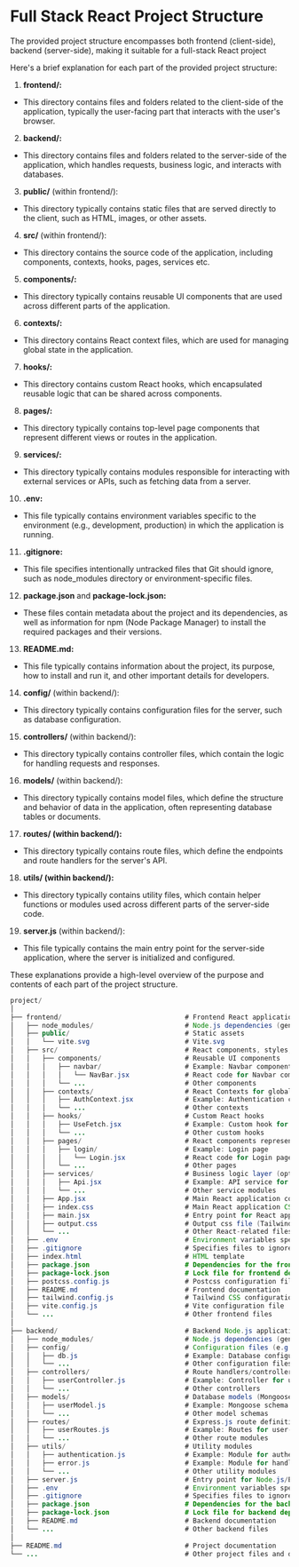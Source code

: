 # Full Stack React Project Structure

The provided project structure encompasses both frontend (client-side), backend (server-side), making it suitable for a full-stack React project

Here's a brief explanation for each part of the provided project structure:

1. **frontend/:**

- This directory contains files and folders related to the client-side of the application, typically the user-facing part that interacts with the user's browser.

2. **backend/:**

- This directory contains files and folders related to the server-side of the application, which handles requests, business logic, and interacts with databases.

3. **public/** (within frontend/):

- This directory typically contains static files that are served directly to the client, such as HTML, images, or other assets.

4. **src/** (within frontend/):

- This directory contains the source code of the application, including components, contexts, hooks, pages, services etc.

5. **components/:**

- This directory typically contains reusable UI components that are used across different parts of the application.

6. **contexts/:**

- This directory contains React context files, which are used for managing global state in the application.

7. **hooks/:**

- This directory contains custom React hooks, which encapsulated reusable logic that can be shared across components.

8. **pages/:**

- This directory typically contains top-level page components that represent different views or routes in the application.

9. **services/:**

- This directory typically contains modules responsible for interacting with external services or APIs, such as fetching data from a server.

10. **.env:**

- This file typically contains environment variables specific to the environment (e.g., development, production) in which the application is running.

11. **.gitignore:**

- This file specifies intentionally untracked files that Git should ignore, such as node_modules directory or environment-specific files.

12. **package.json** and **package-lock.json:**

- These files contain metadata about the project and its dependencies, as well as information for npm (Node Package Manager) to install the required packages and their versions.

13. **README.md:**

- This file typically contains information about the project, its purpose, how to install and run it, and other important details for developers.

14. **config/** (within backend/):

- This directory typically contains configuration files for the server, such as database configuration.

15. **controllers/** (within backend/):

- This directory typically contains controller files, which contain the logic for handling requests and responses.

16. **models/** (within backend/):

- This directory typically contains model files, which define the structure and behavior of data in the application, often representing database tables or documents.

17. **routes/ (within backend/):**

- This directory typically contains route files, which define the endpoints and route handlers for the server's API.

18. **utils/ (within backend/):**

- This directory typically contains utility files, which contain helper functions or modules used across different parts of the server-side code.

19. **server.js** (within backend/):

- This file typically contains the main entry point for the server-side application, where the server is initialized and configured.
  
These explanations provide a high-level overview of the purpose and contents of each part of the project structure.

```java
project/
│
├── frontend/                               # Frontend React application
│   ├── node_modules/                       # Node.js dependencies (generated)
│   ├── public/                             # Static assets
│   │   └── vite.svg                        # Vite.svg
│   ├── src/                                # React components, styles, and scripts
│   │   ├── components/                     # Reusable UI components
│   │   │   ├── navbar/                     # Example: Navbar component
│   │   │   │   └── NavBar.jsx              # React code for Navbar component
│   │   │   └── ...                         # Other components
│   │   ├── contexts/                       # React Contexts for global state management
│   │   │   ├── AuthContext.jsx             # Example: Authentication context
│   │   │   └── ...                         # Other contexts
│   │   ├── hooks/                          # Custom React hooks
│   │   │   ├── UseFetch.jsx                # Example: Custom hook for fetching data
│   │   │   └── ...                         # Other custom hooks
│   │   ├── pages/                          # React components representing different pages
│   │   │   ├── login/                      # Example: Login page
│   │   │   │   └── Login.jsx               # React code for Login page
│   │   │   └── ...                         # Other pages
│   │   ├── services/                       # Business logic layer (optional)
│   │   │   ├── Api.jsx                     # Example: API service for making HTTP requests
│   │   │   └── ...                         # Other service modules
│   │   ├── App.jsx                         # Main React application component
│   │   ├── index.css                       # Main React application CSS file
│   │   ├── main.jsx                        # Entry point for React application
│   │   ├── output.css                      # Output css file (Tailwind CSS)
│   │   └── ...                             # Other React-related files
│   ├── .env                                # Environment variables specific to the frontend
│   ├── .gitignore                          # Specifies files to ignore by version control
│   ├── index.html                          # HTML template
│   ├── package.json                        # Dependencies for the frontend
│   ├── package-lock.json                   # Lock file for frontend dependencies
│   ├── postcss.config.js                   # Postcss configuration file
│   ├── README.md                           # Frontend documentation
│   ├── tailwind.config.js                  # Tailwind CSS configuration file
│   ├── vite.config.js                      # Vite configuration file
│   └── ...                                 # Other frontend files
│
├── backend/                                # Backend Node.js application
│   ├── node_modules/                       # Node.js dependencies (generated)
│   ├── config/                             # Configuration files (e.g., database connection)
│   │   ├── db.js                           # Example: Database configuration
│   │   └── ...                             # Other configuration files
│   ├── controllers/                        # Route handlers/controllers
│   │   ├── userController.js               # Example: Controller for user-related routes
│   │   └── ...                             # Other controllers
│   ├── models/                             # Database models (Mongoose schemas)
│   │   ├── userModel.js                    # Example: Mongoose schema for User model
│   │   └── ...                             # Other model schemas
│   ├── routes/                             # Express.js route definitions
│   │   ├── userRoutes.js                   # Example: Routes for user-related endpoints
│   │   └── ...                             # Other route modules
│   ├── utils/                              # Utility modules
│   │   ├── authentication.js               # Example: Module for authentication logic
│   │   ├── error.js                        # Example: Module for handling errors
│   │   └── ...                             # Other utility modules
│   ├── server.js                           # Entry point for Node.js/Express.js server
│   ├── .env                                # Environment variables specific to the backend
│   ├── .gitignore                          # Specifies files to ignore by version control
│   ├── package.json                        # Dependencies for the backend
│   ├── package-lock.json                   # Lock file for backend dependencies
│   ├── README.md                           # Backend documentation
│   └── ...                                 # Other backend files
│
├── README.md                               # Project documentation
└── ...                                     # Other project files and directories
```
